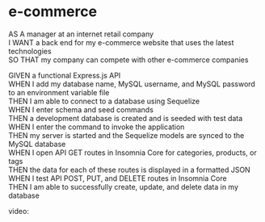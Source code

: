 # e-commerce

AS A manager at an internet retail company <br>
I WANT a back end for my e-commerce website that uses the latest technologies <br>
SO THAT my company can compete with other e-commerce companies <br>

GIVEN a functional Express.js API <br>
WHEN I add my database name, MySQL username, and MySQL password to an environment variable file <br>
THEN I am able to connect to a database using Sequelize <br>
WHEN I enter schema and seed commands <br>
THEN a development database is created and is seeded with test data <br>
WHEN I enter the command to invoke the application <br>
THEN my server is started and the Sequelize models are synced to the MySQL database <br>
WHEN I open API GET routes in Insomnia Core for categories, products, or tags <br>
THEN the data for each of these routes is displayed in a formatted JSON <br>
WHEN I test API POST, PUT, and DELETE routes in Insomnia Core <br>
THEN I am able to successfully create, update, and delete data in my database <br>

video:
